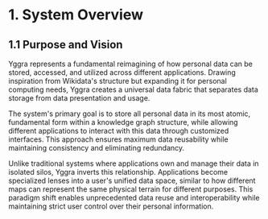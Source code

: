 # 1. System Overview

## 1.1 Purpose and Vision

Yggra represents a fundamental reimagining of how personal data can be stored, accessed, and utilized across different applications. Drawing inspiration from Wikidata's structure but expanding it for personal computing needs, Yggra creates a universal data fabric that separates data storage from data presentation and usage.

The system's primary goal is to store all personal data in its most atomic, fundamental form within a knowledge graph structure, while allowing different applications to interact with this data through customized interfaces. This approach ensures maximum data reusability while maintaining consistency and eliminating redundancy.

Unlike traditional systems where applications own and manage their data in isolated silos, Yggra inverts this relationship. Applications become specialized lenses into a user's unified data space, similar to how different maps can represent the same physical terrain for different purposes. This paradigm shift enables unprecedented data reuse and interoperability while maintaining strict user control over their personal information.